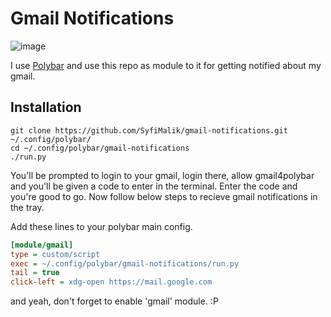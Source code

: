 # Gmail Notifications
![image](https://user-images.githubusercontent.com/36492651/44306373-08f5ea00-a3a7-11e8-9347-8a84bcb4efab.png)

I use [Polybar](https://github.com/jaagr/polybar) and use this repo as module to it for getting notified about my gmail.

## Installation

```
git clone https://github.com/SyfiMalik/gmail-notifications.git ~/.config/polybar/ 
cd ~/.config/polybar/gmail-notifications
./run.py
```

You'll be prompted to login to your gmail, login there, allow gmail4polybar and you'll be given a code to enter in the terminal. Enter the code and you're good to go. Now follow below steps to recieve gmail notifications in the tray.

Add these lines to your polybar main config.

```ini
[module/gmail]
type = custom/script
exec = ~/.config/polybar/gmail-notifications/run.py
tail = true
click-left = xdg-open https://mail.google.com
```

and yeah, don't forget to enable 'gmail' module. :P
